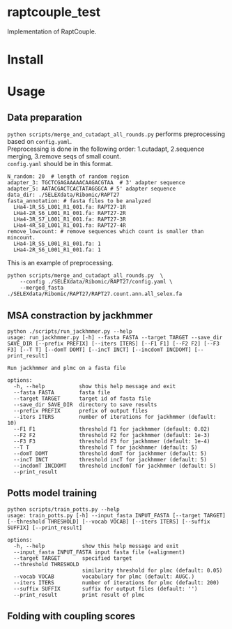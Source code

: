 # raptcouple_test
Implementation of RaptCouple. 

# Install

# Usage
## Data preparation
`python scripts/merge_and_cutadapt_all_rounds.py` performs preprocessing based on `config.yaml`.  
Preprocessing is done in the following order: 1.cutadapt, 2.sequence merging, 3.remove seqs of small count.  
`config.yaml` should be in this format. 
```
N_random: 20  # length of random region
adapter_3: TGCTCGAGAAAAACAAGACGTAA  # 3' adapter sequence
adapter_5: AATACGACTCACTATAGGGCA # 5' adapter sequence
data_dir: ./SELEXdata/Ribomic/RAPT27
fasta_annotation: # fasta files to be analyzed
  LHa4-1R_S5_L001_R1_001.fa: RAPT27-1R
  LHa4-2R_S6_L001_R1_001.fa: RAPT27-2R
  LHa4-3R_S7_L001_R1_001.fa: RAPT27-3R
  LHa4-4R_S8_L001_R1_001.fa: RAPT27-4R
remove_lowcount: # remove sequences which count is smaller than mincount.
  LHa4-1R_S5_L001_R1_001.fa: 1
  LHa4-2R_S6_L001_R1_001.fa: 1
```

This is an example of preprocessing.
```
python scripts/merge_and_cutadapt_all_rounds.py  \
    --config ./SELEXdata/Ribomic/RAPT27/config.yaml \
    --merged_fasta ./SELEXdata/Ribomic/RAPT27/RAPT27.count.ann.all_selex.fa
```
## MSA constraction by jackhmmer
```
python ./scripts/run_jackhmmer.py --help
usage: run_jackhmmer.py [-h] --fasta FASTA --target TARGET --save_dir SAVE_DIR [--prefix PREFIX] [--iters ITERS] [--F1 F1] [--F2 F2] [--F3 F3] [--T T] [--domT DOMT] [--incT INCT] [--incdomT INCDOMT] [--print_result]

Run jackhmmer and plmc on a fasta file

options:
  -h, --help           show this help message and exit
  --fasta FASTA        fasta file
  --target TARGET      target id of fasta file
  --save_dir SAVE_DIR  directory to save results
  --prefix PREFIX      prefix of output files
  --iters ITERS        number of iterations for jackhmmer (default: 10)
  --F1 F1              threshold F1 for jackhmmer (default: 0.02)
  --F2 F2              threshold F2 for jackhmmer (default: 1e-3)
  --F3 F3              threshold F3 for jackhmmer (default: 1e-4)
  --T T                threshold T for jackhmmer (default: 5)
  --domT DOMT          threshold domT for jackhmmer (default: 5)
  --incT INCT          threshold incT for jackhmmer (default: 5)
  --incdomT INCDOMT    threshold incdomT for jackhmmer (default: 5)
  --print_result
```
## Potts model training

```
python scripts/train_potts.py --help
usage: train_potts.py [-h] --input_fasta INPUT_FASTA [--target TARGET] [--threshold THRESHOLD] [--vocab VOCAB] [--iters ITERS] [--suffix SUFFIX] [--print_result]

options:
  -h, --help            show this help message and exit
  --input_fasta INPUT_FASTA input fasta file (=alignment) 
  --target TARGET       specified target
  --threshold THRESHOLD
                        similarity threshold for plmc (default: 0.05)
  --vocab VOCAB         vocabulary for plmc (default: AUGC.)
  --iters ITERS         number of iterations for plmc (default: 200)
  --suffix SUFFIX       suffix for output files (default: '')
  --print_result        print result of plmc
```
## Folding with coupling scores


